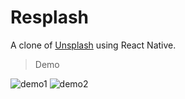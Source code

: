 # Resplash

A clone of [Unsplash](unsplash.com) using React Native.

> Demo  

![demo1](https://res.cloudinary.com/lauragift/image/upload/c_limit,h_301/v1567801647/Design_1_cyn65t.png)
![demo2](https://res.cloudinary.com/lauragift/image/upload/c_limit,h_301/v1567801648/Group_3_nb4xve.png)